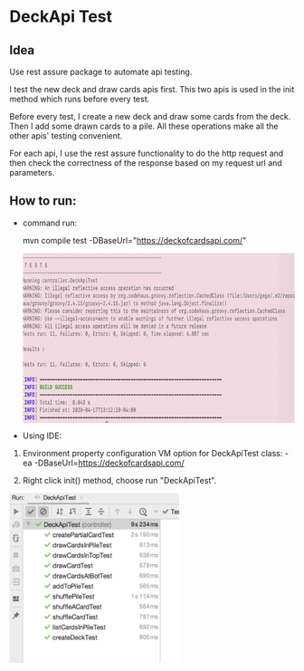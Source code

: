 # DeckApi Test
## Idea
Use rest assure package to automate api testing.

I test the new deck and draw cards apis first. This two apis
is used in the init method which runs before every test.

Before every test, I create a new deck and draw some cards from the
deck. Then I add some drawn cards to a pile. All these operations make
all the other apis' testing convenient.

For each api, I use the rest assure functionality to do the http request 
and then check the correctness of the response based on my request url and 
parameters. 

## How to run:
 * command run:
 
   mvn compile test -DBaseUrl="https://deckofcardsapi.com/"
   
   <img src="https://github.com/gege0121/DeckApiTest/blob/master/src/Image/Screen%20Shot%202020-04-17%20at%201.13.41%20PM.png" width = "700" height = "300" align=center />

 * Using IDE:
 1. Environment property configuration
VM option for DeckApiTest class:
-ea -DBaseUrl=https://deckofcardsapi.com/

 2. Right click init() method, choose run "DeckApiTest".
 <img src="https://github.com/gege0121/DeckApiTest/blob/master/src/Image/Screen%20Shot%202020-04-17%20at%201.11.12%20PM.png" width = "300" height = "300" align=center />










 
 